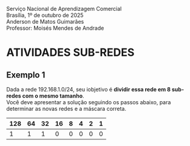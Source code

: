 Serviço Nacional de Aprendizagem Comercial  
Brasília, 1º de outubro de 2025  
Anderson de Matos Guimarães  
Professor: Moisés Mendes de Andrade

# ATIVIDADES SUB-REDES

## Exemplo 1

Dada a rede 192.168.1.0/24, seu iobjetivo é **dividir essa rede em 8 sub-redes com o mesmo tamanho**.  
Você deve apresentar a solução seguindo os passos abaixo, para determinar as novas redes e a máscara correta.

| 128 | 64 | 32| 16 | 8 | 4 | 2 | 1 |
| --- | --- | --- | --- | --- | --- | --- | --- |
| 1 | 1 | 1 | 0 | 0 | 0 | 0 | 0| 


